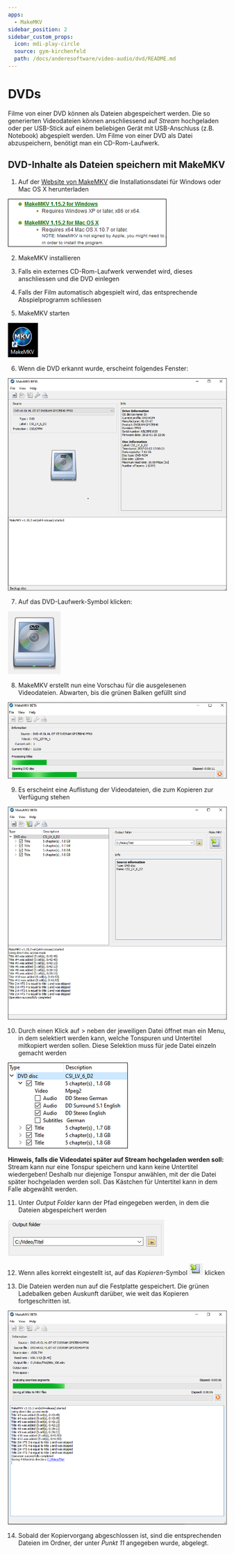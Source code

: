 ```yaml
---
apps:
  - MakeMKV
sidebar_position: 2
sidebar_custom_props:
  icon: mdi-play-circle
  source: gym-kirchenfeld
  path: /docs/anderesoftware/video-audio/dvd/README.md
---
```


# DVDs



Filme von einer DVD können als Dateien abgespeichert werden. Die so generierten Videodateien können anschliessend auf _Stream_ hochgeladen oder per USB-Stick auf einem beliebigen Gerät mit USB-Anschluss (z.B. Notebook) abgespielt werden. Um Filme von einer DVD als Datei abzuspeichern, benötigt man ein CD-Rom-Laufwerk.

## DVD-Inhalte als Dateien speichern mit MakeMKV

1. Auf der [Website von MakeMKV](https://www.makemkv.com/download/) die Installationsdatei für Windows oder Mac OS X herunterladen

![](./images/dvd-01.png)

2. MakeMKV installieren

3. Falls ein externes CD-Rom-Laufwerk verwendet wird, dieses anschliessen und die DVD einlegen

4. Falls der Film automatisch abgespielt wird, das entsprechende Abspielprogramm schliessen

5. MakeMKV starten 

![](./images/dvd-08.png)

6. Wenn die DVD erkannt wurde, erscheint folgendes Fenster:

![](./images/dvd-02.png)

7. Auf das DVD-Laufwerk-Symbol klicken:

![](./images/dvd-10.png)

8. MakeMKV erstellt nun eine Vorschau für die ausgelesenen Videodateien. Abwarten, bis die grünen Balken gefüllt sind

![](./images/dvd-03.png)

9. Es erscheint eine Auflistung der Videodateien, die zum Kopieren zur Verfügung stehen

![](./images/dvd-04.png)

10. Durch einen Klick auf > neben der jeweiligen Datei öffnet man ein Menu, in dem selektiert werden kann, welche Tonspuren und Untertitel mitkopiert werden sollen. Diese Selektion muss für jede Datei einzeln gemacht werden

![](./images/dvd-05.png)

**Hinweis, falls die Videodatei später auf Stream hochgeladen werden soll:** Stream kann nur eine Tonspur speichern und kann keine Untertitel wiedergeben! Deshalb nur diejenige Tonspur anwählen, mit der die Datei später hochgeladen werden soll. Das Kästchen für Untertitel kann in dem Falle abgewählt werden.

11. Unter _Output Folder_ kann der Pfad eingegeben werden, in dem die Dateien abgespeichert werden

![](./images/dvd-07.png)

12. Wenn alles korrekt eingestellt ist, auf das _Kopieren_-Symbol ![](./images/dvd-06.png) klicken

13. Die Dateien werden nun auf die Festplatte gespeichert. Die grünen Ladebalken geben Auskunft darüber, wie weit das Kopieren fortgeschritten ist.

![](./images/dvd-09.png)

14. Sobald der Kopiervorgang abgeschlossen ist, sind die entsprechenden Dateien im Ordner, der unter _Punkt 11_ angegeben wurde, abgelegt. 
